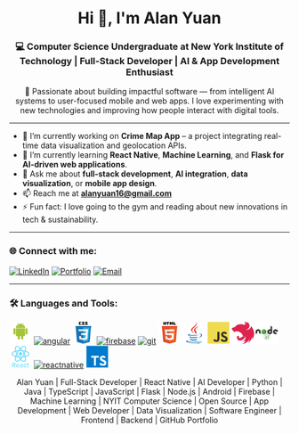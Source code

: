 <h1 align="center">Hi 👋, I'm Alan Yuan</h1>
<h3 align="center">💻 Computer Science Undergraduate at New York Institute of Technology | Full-Stack Developer | AI & App Development Enthusiast</h3>

<p align="center">
  🚀 Passionate about building impactful software — from intelligent AI systems to user-focused mobile and web apps.  
  I love experimenting with new technologies and improving how people interact with digital tools.
</p>

---

- 🔭 I’m currently working on **Crime Map App** – a project integrating real-time data visualization and geolocation APIs.  
- 🌱 I’m currently learning **React Native**, **Machine Learning**, and **Flask for AI-driven web applications**.  
- 💬 Ask me about **full-stack development**, **AI integration**, **data visualization**, or **mobile app design**.  
- 📫 Reach me at **alanyuan16@gmail.com**  
- ⚡ Fun fact: I love going to the gym and reading about new innovations in tech & sustainability.  

---

<h3 align="left">🌐 Connect with me:</h3>
<p align="left">
  <a href="https://www.linkedin.com/in/alan-yuan-nyit/" target="_blank"><img align="center" src="https://cdn.jsdelivr.net/gh/devicons/devicon/icons/linkedin/linkedin-original.svg" alt="LinkedIn" height="30" width="40" /></a>
  <a href="https://alan-yuan.web.app/" target="_blank"><img align="center" src="https://cdn-icons-png.flaticon.com/512/841/841364.png" alt="Portfolio" height="30" width="40" /></a>
  <a href="mailto:alanyuan16@gmail.com"><img align="center" src="https://cdn-icons-png.flaticon.com/512/732/732200.png" alt="Email" height="30" width="40" /></a>
</p>

---

<h3 align="left">🛠️ Languages and Tools:</h3>
<p align="left">
<a href="https://developer.android.com" target="_blank" rel="noreferrer"><img src="https://raw.githubusercontent.com/devicons/devicon/master/icons/android/android-original-wordmark.svg" alt="android" width="40" height="40"/></a>
<a href="https://angular.io" target="_blank" rel="noreferrer"><img src="https://angular.io/assets/images/logos/angular/angular.svg" alt="angular" width="40" height="40"/></a>
<a href="https://www.w3schools.com/css/" target="_blank" rel="noreferrer"><img src="https://raw.githubusercontent.com/devicons/devicon/master/icons/css3/css3-original-wordmark.svg" alt="css3" width="40" height="40"/></a>
<a href="https://firebase.google.com/" target="_blank" rel="noreferrer"><img src="https://www.vectorlogo.zone/logos/firebase/firebase-icon.svg" alt="firebase" width="40" height="40"/></a>
<a href="https://git-scm.com/" target="_blank" rel="noreferrer"><img src="https://www.vectorlogo.zone/logos/git-scm/git-scm-icon.svg" alt="git" width="40" height="40"/></a>
<a href="https://www.w3.org/html/" target="_blank" rel="noreferrer"><img src="https://raw.githubusercontent.com/devicons/devicon/master/icons/html5/html5-original-wordmark.svg" alt="html5" width="40" height="40"/></a>
<a href="https://www.java.com" target="_blank" rel="noreferrer"><img src="https://raw.githubusercontent.com/devicons/devicon/master/icons/java/java-original.svg" alt="java" width="40" height="40"/></a>
<a href="https://developer.mozilla.org/en-US/docs/Web/JavaScript" target="_blank" rel="noreferrer"><img src="https://raw.githubusercontent.com/devicons/devicon/master/icons/javascript/javascript-original.svg" alt="javascript" width="40" height="40"/></a>
<a href="https://nestjs.com/" target="_blank" rel="noreferrer"><img src="https://raw.githubusercontent.com/devicons/devicon/master/icons/nestjs/nestjs-plain.svg" alt="nestjs" width="40" height="40"/></a>
<a href="https://nodejs.org" target="_blank" rel="noreferrer"><img src="https://raw.githubusercontent.com/devicons/devicon/master/icons/nodejs/nodejs-original-wordmark.svg" alt="nodejs" width="40" height="40"/></a>
<a href="https://reactjs.org/" target="_blank" rel="noreferrer"><img src="https://raw.githubusercontent.com/devicons/devicon/master/icons/react/react-original-wordmark.svg" alt="react" width="40" height="40"/></a>
<a href="https://reactnative.dev/" target="_blank" rel="noreferrer"><img src="https://reactnative.dev/img/header_logo.svg" alt="reactnative" width="40" height="40"/></a>
<a href="https://www.typescriptlang.org/" target="_blank" rel="noreferrer"><img src="https://raw.githubusercontent.com/devicons/devicon/master/icons/typescript/typescript-original.svg" alt="typescript" width="40" height="40"/></a>
</p>




<p align="center">
  Alan Yuan | Full-Stack Developer | React Native | AI Developer | Python | Java | TypeScript | JavaScript | Flask | Node.js | Android | Firebase | Machine Learning | NYIT Computer Science | Open Source | App Development | Web Developer | Data Visualization | Software Engineer | Frontend | Backend | GitHub Portfolio
</p>
